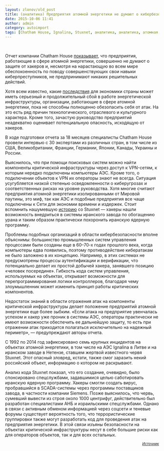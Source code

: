 ```yaml
---
layout: zlonov/old_post
title: (аналитика) Предприятия атомной энергетики не думают о кибербезопасности
date: 2015-10-06 11:41
author: admin
category: autoimport
tags: [Chatham House, Ignalina, Stuxnet, аналитика, аналитика, атомная станция, атомная энергетика, АЭС, Великобритания, Германия, Иран, Канада, Россия, США, Украина, Франция, Япония]
---
```

&nbsp;

Отчет компании Chatham House <a href="http://www.theregister.co.uk/2015/10/05/nuclear_plants_cyber_denial_man_in_the_middle/" target="_blank">показывает</a>, что предприятия, работающие в сфере атомной энергетики, совершенно не думают о защите от хакеров и, несмотря на нарастающую во всем мире обеспокоенность по поводу совершенствующих свои навыки киберпреступников, не предпринимают никаких решительных действий.

Хотя всем известно, какие <a href="https://threatpost.ru/kiberataka-na-elektroset-ssha-mozhet-stoit-strane-1-trln/9701/" target="_blank">последствия</a> для экономики страны может иметь серьезный и продолжительный сбой в работе энергетической инфраструктуры, организации, работающие в сфере атомной энергетики, пока не способны полноценно обезопасить себя от атак. На это есть ряд причин технологического, отраслевого и культурного характера. Кроме того, зачастую руководство предприятий неадекватно оценивает потенциальную опасность, исходящую от хакеров.

В ходе подготовки отчета за 18 месяцев специалисты Chatham House провели интервью с 30 экспертами из различных стран, в том числе из США, Великобритании, Франции, Германии, Японии, Канады, Украины и России.

Выяснилось, что при помощи поисковых систем можно найти компоненты критической инфраструктуры через доступ к VPN-сетям, к которым нередко подключены компьютеры АЭС. Кроме того, о подключении объектов к VPN их операторы знают не всегда. Ситуация усугубляется низкой степенью осведомленности о киберугрозах и соответственных рисках на уровне руководства. Хотя многие считают предприятия атомной энергетики изолированными от Мировой паутины, это миф, так как АЭС и подобные предприятия все чаще подключены к Сети для экономии времени и издержек. Стоит вспомнить нашумевшую <a href="https://threatpost.ru/poiski_pervyh_zhertv_stuxnet_priveli_v_netenz/4701/" target="_blank">историю</a> со Stuxnet — хакеры нашли возможность внедриться в системы иранского завода по обогащению урана и таким образом практически похоронить иранскую ядерную программу.

Проблемы подобных организаций в области кибербезопасности вполне объяснимы: большинство промышленных систем управления процессами были созданы еще в 60–70-х годах прошлого века, когда компьютеры едва появились, поэтому противодействие кибератакам не было заложено в их концепцию. Например, в этих системах не предусмотрены процессы аутентификации и верификации, что потенциально делает их простой добычей хакера, занявшего позицию «человек посередине». Гибкость кода систем управления, используемых на объектах, открывает возможности для перепрограммирования логики контроллеров, благодаря чему злоумышленник может изменить принцип работы критических компонентов.

Недостаток знаний в области отражения атак на компоненты критической инфраструктуры делает положение предприятий атомной энергетики еще более зыбким. «Если атака на предприятие увенчалась успехом и хакер уже проник в системы АЭС, операторы практически не имеют возможности обеспечить ее дальнейшую защиту, то есть при отражении атак приходится полагаться исключительно на надежный периметр», — предупреждают авторы отчета.

С 1992 по 2014 год зафиксировано семь крупных инцидентов на объектах атомной энергетики, в том числе на АЭС Ignalina в Литве и на иранском заводе в Нетензе, ставшем жертвой известного червя Stuxnet. Этот опасный зловред, кстати, также смог заразить некий российский объект, информацию о котором не раскрывают.

Анализ кода Stuxnet показал, что его создание, очевидно, было спонсировано спецслужбами, задавшимися целью саботировать иранскую ядерную программу. Хакеры смогли создать вирус, пробравшийся в SCADA-системы через программы поставщиков завода, в частности компании Siemens. Позже выяснилось, что червь, сумевший вывести из строя около 1000 центрифуг, действительно был разработан специалистами АНБ и израильскими спецслужбами. Однако в связи с активным обменом информацией через соцсети и теневые форумы существует вероятность того, что террористические группировки также могут разработать код для проведения атак на предприятия энергетики. В этой связи изъяны безопасности на объектах критической инфраструктуры несут в себе большие риски как для операторов объектов, так и для всех остальных.

<p style="text-align: right;"><sub><a href="https://threatpost.ru/predpriyatiya-atomnoj-energetiki-ne-dumayut-o-kiberbezopasnosti/12473/" target="_blank"><em>Источник</em></a></sub>

